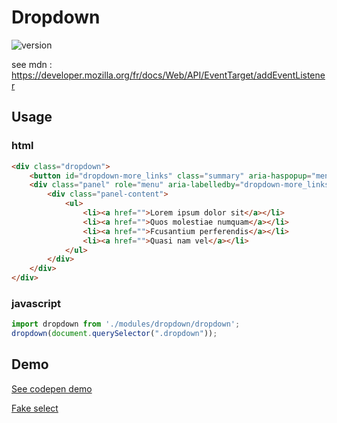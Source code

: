 
# Dropdown

![version](https://img.shields.io/github/manifest-json/v/Natjo/dropdown)

see mdn : https://developer.mozilla.org/fr/docs/Web/API/EventTarget/addEventListener
## Usage

### html
```html
<div class="dropdown">
    <button id="dropdown-more_links" class="summary" aria-haspopup="menu" aria-expanded="false" aria-controls="more_links">More links</button>
    <div class="panel" role="menu" aria-labelledby="dropdown-more_links">
        <div class="panel-content">
            <ul>
                <li><a href="">Lorem ipsum dolor sit</a></li>
                <li><a href="">Quos molestiae numquam</a></li>
                <li><a href="">Fcusantium perferendis</a></li>
                <li><a href="">Quasi nam vel</a></li>
            </ul>
        </div>
    </div>
</div>
```

### javascript
```javascript
import dropdown from './modules/dropdown/dropdown';
dropdown(document.querySelector(".dropdown"));
```

## Demo
[See codepen demo](https://codepen.io/natjo/pen/ZZrBMg)

[Fake select](https://codepen.io/natjo/pen/BamvXBJ?editors=1010)